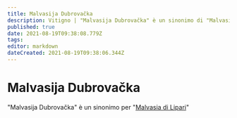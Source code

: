 ```yaml
---
title: Malvasija Dubrovačka
description: Vitigno | "Malvasija Dubrovačka" è un sinonimo di "Malvasia di Lipari
published: true
date: 2021-08-19T09:38:08.779Z
tags: 
editor: markdown
dateCreated: 2021-08-19T09:38:06.344Z
---
```


# Malvasija Dubrovačka

"Malvasija Dubrovačka" è un sinonimo per "[Malvasia di Lipari](/vitigni/Italia/bacca-bianca/malvasia-di-lipari)"